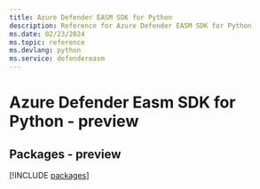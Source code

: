 ```yaml
---
title: Azure Defender EASM SDK for Python
description: Reference for Azure Defender EASM SDK for Python
ms.date: 02/23/2024
ms.topic: reference
ms.devlang: python
ms.service: defendereasm
---
```

# Azure Defender Easm SDK for Python - preview
## Packages - preview
[!INCLUDE [packages](defender-easm-index.md)]